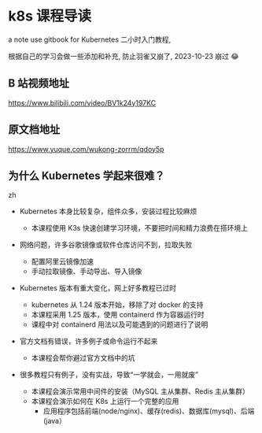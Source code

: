 # k8s 课程导读

a note use gitbook for Kubernetes 二小时入门教程,

根据自己的学习会做一些添加和补充,
防止羽雀又崩了, 2023-10-23 崩过 😂

## B 站视频地址

https://www.bilibili.com/video/BV1k24y197KC

## 原文档地址

https://www.yuque.com/wukong-zorrm/qdoy5p

## 为什么 Kubernetes 学起来很难？

zh

- Kubernetes 本身比较复杂，组件众多，安装过程比较麻烦

  - 本课程使用 K3s 快速创建学习环境，不要把时间和精力浪费在搭环境上

- 网络问题，许多谷歌镜像或软件仓库访问不到，拉取失败

  - 配置阿里云镜像加速
  - 手动拉取镜像、手动导出、导入镜像

- Kubernetes 版本有重大变化，网上好多教程已过时

  - kubernetes 从 1.24 版本开始，移除了对 docker 的支持
  - 本课程采用 1.25 版本，使用 containerd 作为容器运行时
  - 课程中对 containerd 用法以及可能遇到的问题进行了说明

- 官方文档有错误，许多例子或命令运行不起来

  - 本课程会帮你避过官方文档中的坑

- 很多教程只有例子，没有实战，导致“一学就会，一用就废”

  - 本课程会演示常用中间件的安装（MySQL 主从集群、Redis 主从集群）
  - 本课程会演示如何在 K8s 上运行一个完整的应用
    - 应用程序包括前端(node/nginx)、缓存(redis)、数据库(mysql)、后端(java）
